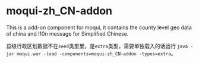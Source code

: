 # moqui-zh_CN-addon
This is a add-on component for moqui, it contains the county level geo data of china and l10n message for Simplified Chinese.

县级行政区划数据不在`seed`类型里，是`extra`类型，需要单独载入的话运行 `java -jar moqui.war -load -components=moqui-zh_CN-addon -types=extra`。

